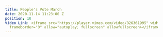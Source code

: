 ```yaml
---
title: People's Vote March
date: 2020-11-14 11:23:00 Z
position: 10
Video Link: <iframe src="https://player.vimeo.com/video/326361995" width="640" height="360"
  frameborder="0" allow="autoplay; fullscreen" allowfullscreen></iframe>
---
```


